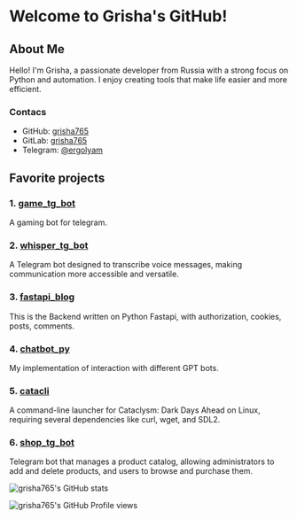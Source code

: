 # Welcome to Grisha's GitHub!

## About Me

Hello! I'm Grisha, a passionate developer from Russia with a strong focus on Python and automation. I enjoy creating tools that make life easier and more efficient.

### Contacs

- GitHub: [grisha765](https://github.com/grisha765)
- GitLab: [grisha765](https://gitlab.com/grisha765)
- Telegram: [@ergolyam](https://t.me/ergolyam)

## Favorite projects

### 1. [game_tg_bot](https://github.com/grisha765/game_tg_bot)
A gaming bot for telegram.

### 2. [whisper_tg_bot](https://github.com/grisha765/whisper_tg_bot)
A Telegram bot designed to transcribe voice messages, making communication more accessible and versatile.

### 3. [fastapi_blog](https://github.com/grisha765/fastapi_blog_py)
This is the Backend written on Python Fastapi, with authorization, cookies, posts, comments.

### 4. [chatbot_py](https://github.com/grisha765/chatbot_py)
My implementation of interaction with different GPT bots.

### 5. [catacli](https://github.com/grisha765/catacli)
A command-line launcher for Cataclysm: Dark Days Ahead on Linux, requiring several dependencies like curl, wget, and SDL2.

### 6. [shop_tg_bot](https://github.com/grisha765/shop_tg_bot)
Telegram bot that manages a product catalog, allowing administrators to add and delete products, and users to browse and purchase them.

![grisha765's GitHub stats](https://github-readme-stats.vercel.app/api?username=grisha765&show_icons=true&theme=great-gatsby&text_color=ffffff&hide_border=true&border_radius=20&include_all_commits=true&count_private=false&hide=contribs)

![grisha765's GitHub Profile views](https://komarev.com/ghpvc/?username=grisha765&color=orange&style=plastic)


